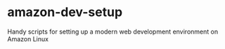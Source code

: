 # amazon-dev-setup
Handy scripts for setting up a modern web development environment on Amazon Linux
